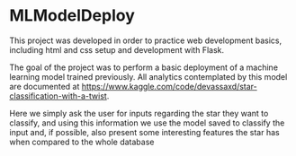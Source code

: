 # MLModelDeploy
This project was developed in order to practice web development basics, including html and css setup and development with Flask.


The goal of the project was to perform a basic deployment of a machine learning model trained previously. All analytics contemplated by this model are documented at https://www.kaggle.com/code/devassaxd/star-classification-with-a-twist.


Here we simply ask the user for inputs regarding the star they want to classify, and using this information we use the model saved to classify the input and, if possible, also present some interesting features the star has when compared to the whole database
